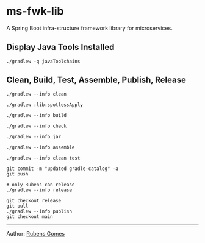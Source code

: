 # ms-fwk-lib

A Spring Boot infra-structure framework library for microservices.

## Display Java Tools Installed

```shell
./gradlew -q javaToolchains
```

## Clean, Build, Test, Assemble, Publish, Release

```shell
./gradlew --info clean
```

```shell
./gradlew :lib:spotlessApply
```

```shell
./gradlew --info build
```

```shell
./gradlew --info check
```

```shell
./gradlew --info jar
```

```shell
./gradlew --info assemble
```

```shell
./gradlew --info clean test
```

```shell
git commit -m "updated gradle-catalog" -a
git push
```

```shell
# only Rubens can release
./gradlew --info release
```

```shell
git checkout release
git pull
./gradlew --info publish
git checkout main
```
---
Author:  [Rubens Gomes](https://rubensgomes.com/)
